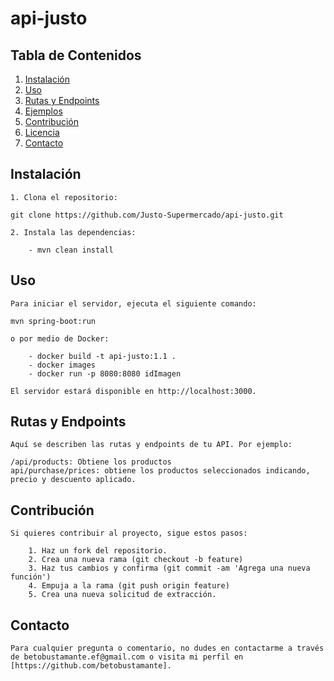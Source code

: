 # api-justo

## Tabla de Contenidos

1. [Instalación](#instalación)
2. [Uso](#uso)
3. [Rutas y Endpoints](#rutas-y-endpoints)
4. [Ejemplos](#ejemplos)
5. [Contribución](#contribución)
6. [Licencia](#licencia)
7. [Contacto](#contacto)

## Instalación

    1. Clona el repositorio:
    
    git clone https://github.com/Justo-Supermercado/api-justo.git

    2. Instala las dependencias:

        - mvn clean install
        

## Uso
    Para iniciar el servidor, ejecuta el siguiente comando:

    mvn spring-boot:run    

    o por medio de Docker: 
    
        - docker build -t api-justo:1.1 .
        - docker images
        - docker run -p 8080:8080 idImagen

    El servidor estará disponible en http://localhost:3000.

## Rutas y Endpoints
    Aquí se describen las rutas y endpoints de tu API. Por ejemplo:

    /api/products: Obtiene los productos
    api/purchase/prices: obtiene los productos seleccionados indicando, precio y descuento aplicado. 

## Contribución
    Si quieres contribuir al proyecto, sigue estos pasos:

        1. Haz un fork del repositorio.
        2. Crea una nueva rama (git checkout -b feature)
        3. Haz tus cambios y confirma (git commit -am 'Agrega una nueva función')
        4. Empuja a la rama (git push origin feature)
        5. Crea una nueva solicitud de extracción.

## Contacto
    Para cualquier pregunta o comentario, no dudes en contactarme a través de betobustamante.ef@gmail.com o visita mi perfil en [https://github.com/betobustamante].

